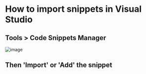 # How to import snippets in Visual Studio
## Tools >  Code Snippets Manager
![image](https://github.com/adpartage/snippets/assets/18365459/0c4d879e-b94e-480e-b15a-9b1747bf9f56)
## Then 'Import' or 'Add' the snippet



